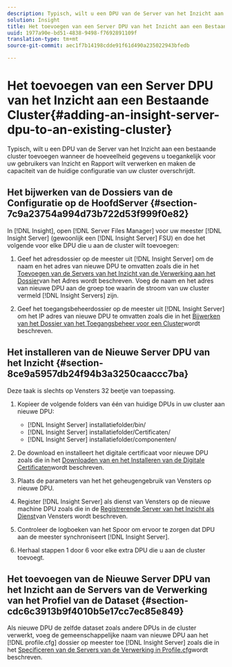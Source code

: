 ```yaml
---
description: Typisch, wilt u een DPU van de Server van het Inzicht aan een bestaande cluster toevoegen wanneer de hoeveelheid gegevens u toegankelijk voor uw gebruikers van Inzicht en Rapport wilt verwerken en maken de capaciteit van de huidige configuratie van uw cluster overschrijdt.
solution: Insight
title: Het toevoegen van een Server DPU van het Inzicht aan een Bestaande Cluster
uuid: 1977a90e-bd51-4838-9498-f7692891109f
translation-type: tm+mt
source-git-commit: aec1f7b14198cdde91f61d490a235022943bfedb

---
```



# Het toevoegen van een Server DPU van het Inzicht aan een Bestaande Cluster{#adding-an-insight-server-dpu-to-an-existing-cluster}

Typisch, wilt u een DPU van de Server van het Inzicht aan een bestaande cluster toevoegen wanneer de hoeveelheid gegevens u toegankelijk voor uw gebruikers van Inzicht en Rapport wilt verwerken en maken de capaciteit van de huidige configuratie van uw cluster overschrijdt.

## Het bijwerken van de Dossiers van de Configuratie op de HoofdServer {#section-7c9a23754a994d73b722d53f999f0e82}

In [!DNL Insight], open [!DNL Server Files Manager] voor uw meester [!DNL Insight Server] (gewoonlijk een [!DNL Insight Server] FSU) en doe het volgende voor elke DPU die u aan de cluster wilt toevoegen:

1. Geef het adresdossier op de meester uit [!DNL Insight Server] om de naam en het adres van nieuwe DPU te omvatten zoals die in het [Toevoegen van de Servers van het Inzicht van de Verwerking aan het Dossier](../../../../../home/c-inst-svr/c-install-ins-svr/c-ins-svr-clstrs/c-inst-ins-svr-clstr/c-inst-proc-clstr/c-config-mstr-ins-svr-clstr.md#section-2fe5298180164e8dbaa59ea6b6ff682d)van het Adres wordt beschreven. Voeg de naam en het adres van nieuwe DPU aan de groep toe waarin de stroom van uw cluster vermeld [!DNL Insight Servers] zijn.

1. Geef het toegangsbeheerdossier op de meester uit [!DNL Insight Server] om het IP adres van nieuwe DPU te omvatten zoals die in het [Bijwerken van het Dossier van het Toegangsbeheer voor een Cluster](../../../../../home/c-inst-svr/c-install-ins-svr/c-ins-svr-clstrs/c-inst-ins-svr-clstr/c-inst-proc-clstr/c-config-mstr-ins-svr-clstr.md#section-fce1367d92a445168c35e9ca506e7d6b)wordt beschreven.

## Het installeren van de Nieuwe Server DPU van het Inzicht {#section-8ce9a5957db24f94b3a3250caaccc7ba}

Deze taak is slechts op Vensters 32 beetje van toepassing.

1. Kopieer de volgende folders van één van huidige DPUs in uw cluster aan nieuwe DPU:

   * [!DNL Insight Server] installatiefolder/bin/
   * [!DNL Insight Server] installatiefolder/Certificaten/
   * [!DNL Insight Server] installatiefolder/componenten/

1. De download en installeert het digitale certificaat voor nieuwe DPU zoals die in het [Downloaden van en het Installeren van de Digitale Certificaten](../../../../../home/c-inst-svr/c-install-ins-svr/t-install-proc-inst-svr-dpu/c-dnld-dgtl-cert/c-dnld-dgtl-cert.md#concept-4f79c240492f4e52b6375b4b3bbefa17)wordt beschreven.
1. Plaats de parameters van het het geheugengebruik van Vensters op nieuwe DPU.
1. Register [!DNL Insight Server] als dienst van Vensters op de nieuwe machine DPU zoals die in de [Registrerende Server van het Inzicht als Dienst](../../../../../home/c-inst-svr/c-install-ins-svr/t-install-proc-inst-svr-dpu/c-reg-wdws-svc.md#concept-f2c7aa891d544a2595aa01d0d796a540)van Vensters wordt beschreven.

1. Controleer de logboeken van het Spoor om ervoor te zorgen dat DPU aan de meester synchroniseert [!DNL Insight Server].
1. Herhaal stappen 1 door 6 voor elke extra DPU die u aan de cluster toevoegt.

## Het toevoegen van de Nieuwe Server DPU van het Inzicht aan de Servers van de Verwerking van het Profiel van de Dataset {#section-cdc6c3913b9f4010b5e17cc7ec85e849}

Als nieuwe DPU de zelfde dataset zoals andere DPUs in de cluster verwerkt, voeg de gemeenschappelijke naam van nieuwe DPU aan het [!DNL profile.cfg] dossier op meester toe [!DNL Insight Server] zoals die in het [Specificeren van de Servers van de Verwerking in Profile.cfg](../../../../../home/c-inst-svr/c-install-ins-svr/c-ins-svr-clstrs/c-inst-ins-svr-clstr/c-inst-proc-clstr/c-config-prof-run-clstr.md#section-99664e072c21462f91fbafb6d893fcf9)wordt beschreven.
